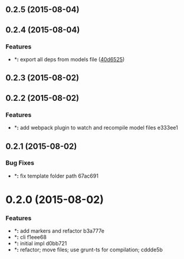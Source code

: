 <a name="0.2.5"></a>
## 0.2.5 (2015-08-04)




<a name="0.2.4"></a>
## 0.2.4 (2015-08-04)


### Features

* ***:** export all deps from models file ([40d6525](https://github.com/s-panferov/tsimmutable/commit/40d6525))



<a name="0.2.3"></a>
## 0.2.3 (2015-08-02)




<a name="0.2.2"></a>
## 0.2.2 (2015-08-02)


### Features

* ***:** add webpack plugin to watch and recompile model files e333ee1



<a name="0.2.1"></a>
## 0.2.1 (2015-08-02)


### Bug Fixes

* ***:** fix template folder path 67ac691



<a name="0.2.0"></a>
# 0.2.0 (2015-08-02)


### Features

* ***:** add markers and refactor b3a777e
* ***:** cli f1eee68
* ***:** initial impl d0bb721
* ***:** refactor; move files; use grunt-ts for compilation; cddde5b



